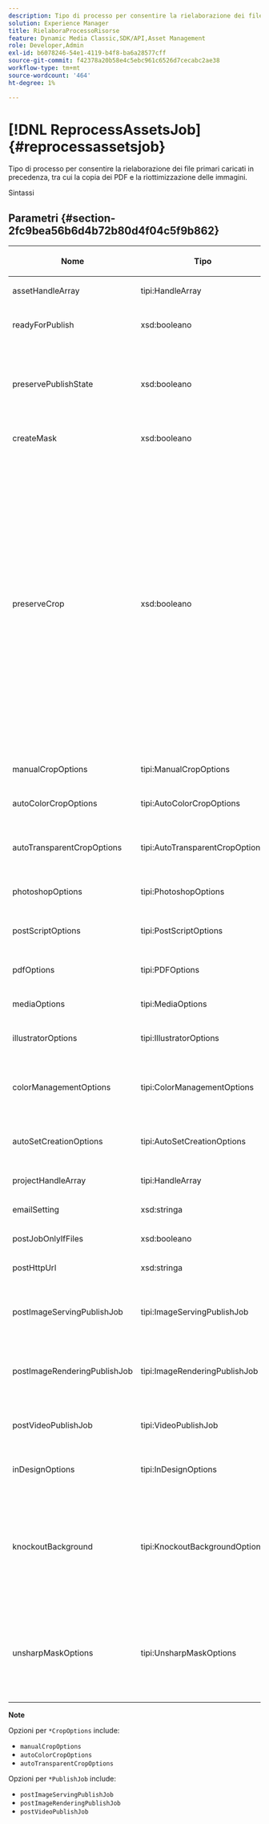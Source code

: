 ```yaml
---
description: Tipo di processo per consentire la rielaborazione dei file primari caricati in precedenza, tra cui la copia dei PDF e la riottimizzazione delle immagini.
solution: Experience Manager
title: RielaboraProcessoRisorse
feature: Dynamic Media Classic,SDK/API,Asset Management
role: Developer,Admin
exl-id: b6078246-54e1-4119-b4f8-ba6a28577cff
source-git-commit: f42378a20b58e4c5ebc961c6526d7cecabc2ae38
workflow-type: tm+mt
source-wordcount: '464'
ht-degree: 1%

---
```


# [!DNL ReprocessAssetsJob]{#reprocessassetsjob}

Tipo di processo per consentire la rielaborazione dei file primari caricati in precedenza, tra cui la copia dei PDF e la riottimizzazione delle immagini.

Sintassi

## Parametri {#section-2fc9bea56b6d4b72b80d4f04c5f9b862}

<table id="table_04100BB8ABD84EF68B0A7CE3AD946414"> 
 <thead> 
  <tr> 
   <th colname="col1" class="entry"> <p>Nome </p> </th> 
   <th colname="col2" class="entry"> <p>Tipo </p> </th> 
   <th colname="col3" class="entry"> <p>Descrizione </p> </th> 
  </tr> 
 </thead>
 <tbody> 
  <tr> 
   <td colname="col1"> <p><span class="codeph"> <span class="varname"> assetHandleArray</span> </span> </p> </td> 
   <td colname="col2"> <p><span class="codeph"> tipi:HandleArray</span> </p> </td> 
   <td colname="col3"> <p>Handle risorsa. </p> </td> 
  </tr> 
  <tr> 
   <td colname="col1"> <p><span class="codeph"> <span class="varname"> readyForPublish</span> </span> </p> </td> 
   <td colname="col2"> <p><span class="codeph"> xsd:booleano</span> </p> </td> 
   <td colname="col3"> <p>Indica se i file sono contrassegnati come pronti per la pubblicazione. </p> </td> 
  </tr> 
  <tr> 
   <td colname="col1"> <p><span class="codeph"> <span class="varname"> preservePublishState</span> </span> </p> </td> 
   <td colname="col2"> <p><span class="codeph"> xsd:booleano</span> </p> </td> 
   <td colname="col3"> <p>Controlla se lo stato di pubblicazione di una risorsa esistente viene mantenuto durante la sovrascrittura. Se non viene impostata, viene utilizzata l’impostazione predefinita della società. </p> </td> 
  </tr> 
  <tr> 
   <td colname="col1"> <p><span class="codeph"> <span class="varname"> createMask</span> </span> </p> </td> 
   <td colname="col2"> <p><span class="codeph"> xsd:booleano</span> </p> </td> 
   <td colname="col3"> <p>Specifica se creare una maschera. </p> </td> 
  </tr> 
  <tr> 
   <td colname="col1"> <p><span class="codeph"> <span class="varname"> preserveCrop</span> </span> </p> </td> 
   <td colname="col2"> <p><span class="codeph"> xsd:booleano</span> </p> </td> 
   <td colname="col3"> <p>Controlla la conservazione di eventuali definizioni di ritaglio esistenti. Il valore predefinito è true.</p> <p>Se si specifica il parametro manualCropOptions e i valori corrispondenti, i nuovi valori (escluso 0,0,0,0) vengono applicati alla risorsa indipendentemente dal valore preserveCrop.</p><p>In caso affermativo <i>non</i> Se si specifica il parametro manualCropOptions, il valore di preserveCrop viene mantenuto. E, in caso di true, i valori preserveCrop esistenti vengono mantenuti; in caso di false, i valori preserveCrop vengono rimossi.</p><p>Esempio:</p><p><p>&lt;preservecrop&gt;false&lt;/preservecrop&gt;<br />&lt;manualcropoptions&gt;<br />   &lt;left&gt;190&lt;/left&gt;<br />   &lt;right&gt;310&lt;/right&gt;<br />   &lt;top&gt;160&lt;/top&gt;<br />   &lt;bottom&gt;120&lt;/bottom&gt;<br />&lt;/manualcropoptions&gt;</p> </td> 
  </tr> 
  <tr> 
   <td colname="col1"> <p><span class="codeph"> <span class="varname"> manualCropOptions</span> </span> </p> </td> 
   <td colname="col2"> <p><span class="codeph"> tipi:ManualCropOptions</span> </p> </td> 
   <td colname="col3"> <p>Opzioni di ritaglio manuale. </p> </td> 
  </tr> 
  <tr> 
   <td colname="col1"> <p><span class="codeph"> <span class="varname"> autoColorCropOptions</span> </span> </p> </td> 
   <td colname="col2"> <p><span class="codeph"> tipi:AutoColorCropOptions</span> </p> </td> 
   <td colname="col3"> <p>Opzioni per ritaglio automatico delle immagini in base al colore. </p> </td> 
  </tr> 
  <tr> 
   <td colname="col1"> <p><span class="codeph"> <span class="varname"> autoTransparentCropOptions</span> </span> </p> </td> 
   <td colname="col2"> <p><span class="codeph"> tipi:AutoTransparentCropOptions</span> </p> </td> 
   <td colname="col3"> <p>Rimuove lo spazio vuoto dai bordi delle immagini, in base alla trasparenza. </p> </td> 
  </tr> 
  <tr> 
   <td colname="col1"> <p><span class="codeph"> <span class="varname"> photoshopOptions</span> </span> </p> </td> 
   <td colname="col2"> <p><span class="codeph"> tipi:PhotoshopOptions</span> </p> </td> 
   <td colname="col3"> <p>Opzioni per il caricamento di file Photoshop sul server immagini. </p> </td> 
  </tr> 
  <tr> 
   <td colname="col1"> <p><span class="codeph"> <span class="varname"> postScriptOptions</span> </span> </p> </td> 
   <td colname="col2"> <p><span class="codeph"> tipi:PostScriptOptions</span> </p> </td> 
   <td colname="col3"> <p>Opzioni per il caricamento di file PostScript sul server immagini. </p> </td> 
  </tr> 
  <tr> 
   <td colname="col1"> <p><span class="codeph"> <span class="varname"> pdfOptions</span> </span> </p> </td> 
   <td colname="col2"> <p><span class="codeph"> tipi:PDFOptions</span> </p> </td> 
   <td colname="col3"> <p>Opzioni per il caricamento di file PDF sul server immagini. </p> </td> 
  </tr> 
  <tr> 
   <td colname="col1"> <p><span class="codeph"> <span class="varname"> mediaOptions</span> </span> </p> </td> 
   <td colname="col2"> <p><span class="codeph"> tipi:MediaOptions</span> </p> </td> 
   <td colname="col3"> <p>Opzioni per file multimediali A/V. </p> </td> 
  </tr> 
  <tr> 
   <td colname="col1"> <p><span class="codeph"> <span class="varname"> illustratorOptions</span> </span> </p> </td> 
   <td colname="col2"> <p><span class="codeph"> tipi:IllustratorOptions</span> </p> </td> 
   <td colname="col3"> <p>Opzioni per caricare i file Illustrator sul server immagini. </p> </td> 
  </tr> 
  <tr> 
   <td colname="col1"> <p><span class="codeph"> <span class="varname"> colorManagementOptions</span> </span> </p> </td> 
   <td colname="col2"> <p><span class="codeph"> tipi:ColorManagementOptions</span> </p> </td> 
   <td colname="col3"> <p>Opzioni che è possibile specificare durante un caricamento. Il set influisce sul modo in cui il colore viene gestito per il caricamento. </p> </td> 
  </tr> 
  <tr> 
   <td colname="col1"> <p><span class="codeph"> <span class="varname"> autoSetCreationOptions</span> </span> </p> </td> 
   <td colname="col2"> <p><span class="codeph"> tipi:AutoSetCreationOptions</span> </p> </td> 
   <td colname="col3"> <p>Array di script per la generazione automatica di set da applicare ai file caricati. </p> </td> 
  </tr> 
  <tr> 
   <td colname="col1"> <p><span class="codeph"> <span class="varname"> projectHandleArray</span> </span> </p> </td> 
   <td colname="col2"> <p><span class="codeph"> tipi:HandleArray</span> </p> </td> 
   <td colname="col3"> <p>Matrice di handle di progetto. </p> </td> 
  </tr> 
  <tr> 
   <td colname="col1"> <p><span class="codeph"> <span class="varname"> emailSetting</span> </span> </p> </td> 
   <td colname="col2"> <p><span class="codeph"> xsd:stringa</span> </p> </td> 
   <td colname="col3"> <p>Opzioni per le impostazioni e-mail. </p> </td> 
  </tr> 
  <tr> 
   <td colname="col1"> <p><span class="codeph"> <span class="varname"> postJobOnlyIfFiles</span> </span> </p> </td> 
   <td colname="col2"> <p><span class="codeph"> xsd:booleano</span> </p> </td> 
   <td colname="col3"> <p>Specifica se caricare solo i file. </p> </td> 
  </tr> 
  <tr> 
   <td colname="col1"> <p><span class="codeph"> <span class="varname"> postHttpUrl</span> </span> </p> </td> 
   <td colname="col2"> <p><span class="codeph"> xsd:stringa</span> </p> </td> 
   <td colname="col3"> <p>URL del percorso di caricamento file. </p> </td> 
  </tr> 
  <tr> 
   <td colname="col1"> <p><span class="codeph"> <span class="varname"> postImageServingPublishJob</span> </span> </p> </td> 
   <td colname="col2"> <p><span class="codeph"> tipi:ImageServingPublishJob</span> </p> </td> 
   <td colname="col3"> <p>Dettagli del processo per un processo di pubblicazione di server immagini da eseguire al termine del caricamento. </p> </td> 
  </tr> 
  <tr> 
   <td colname="col1"> <p><span class="codeph"> <span class="varname"> postImageRenderingPublishJob</span> </span> </p> </td> 
   <td colname="col2"> <p><span class="codeph"> tipi:ImageRenderingPublishJob</span> </p> </td> 
   <td colname="col3"> <p>Dettagli di un processo di pubblicazione di rendering immagini da eseguire al termine del caricamento. </p> </td> 
  </tr> 
  <tr> 
   <td colname="col1"> <p><span class="codeph"> <span class="varname"> postVideoPublishJob</span> </span> </p> </td> 
   <td colname="col2"> <p><span class="codeph"> tipi:VideoPublishJob</span> </p> </td> 
   <td colname="col3"> <p>Dettagli del processo per un processo di pubblicazione video da eseguire al termine del caricamento. </p> </td> 
  </tr> 
  <tr> 
   <td colname="col1"> <p><span class="codeph"> <span class="varname"> inDesignOptions</span> </span> </p> </td> 
   <td colname="col2"> <p><span class="codeph"> tipi:InDesignOptions</span> </p> </td> 
   <td colname="col3"> <p>Opzioni per il caricamento di file InDesign nel server immagini. </p> </td> 
  </tr> 
  <tr> 
   <td colname="col1"> <p><span class="codeph"> <span class="varname"> knockoutBackground</span> </span> </p> </td> 
   <td colname="col2"> <p><span class="codeph"> tipi:KnockoutBackgroundOptions</span> </p> </td> 
   <td colname="col3"> <p>Maschera lo sfondo per le immagini selezionate. Questo consente di sovrapporli ad altri livelli con una trasparenza al di fuori dell'immagine del soggetto. </p> <p>Facoltativo. </p> <p>Consulta<a href="../../types/c-data-types/r-knockout-background-options.md#reference-9196371848964d91842b337640791c9c" format="dita" scope="local"> KnockoutBackgroundOptions</a> </p> </td> 
  </tr> 
  <tr> 
   <td colname="col1"> <p><span class="codeph"> <span class="varname"> unsharpMaskOptions</span> </span> </p> </td> 
   <td colname="col2"> <p><span class="codeph"> tipi:UnsharpMaskOptions</span> </p> </td> 
   <td colname="col3"> <p>Opzioni che consentono di controllare le impostazioni della maschera di contrasto durante la creazione di un file TIF piramidale ottimizzato. Utilizza queste impostazioni per migliorare la nitidezza delle immagini. </p> <p>Consulta <a href="https://experienceleague.adobe.com/docs/dynamic-media-developer-resources/image-production-api/data-types/r-unsharp-mask-options.html"> UnsharpMaskOptions</a>. </p> </td> 
  </tr> 
 </tbody> 
</table>

**Note**

Opzioni per `*CropOptions` include:

* `manualCropOptions`
* `autoColorCropOptions`
* `autoTransparentCropOptions`

Opzioni per `*PublishJob` include:

* `postImageServingPublishJob`
* `postImageRenderingPublishJob`
* `postVideoPublishJob`
